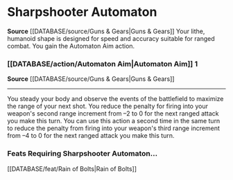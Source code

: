﻿---
id: '186'
name: Sharpshooter Automaton
rarity: Common
rus_type_level: null
source: '[[DATABASE/source/Guns & Gears|Guns & Gears]]'
trait: null
type: Heritage

---
# Sharpshooter Automaton

**Source** [[DATABASE/source/Guns & Gears|Guns & Gears]]
Your lithe, humanoid shape is designed for speed and accuracy suitable for ranged combat. You gain the Automaton Aim action.

### [[DATABASE/action/Automaton Aim|Automaton Aim]] <span class="action-icon">1</span>

**Source** [[DATABASE/source/Guns & Gears|Guns & Gears]]

---
You steady your body and observe the events of the battlefield to maximize the range of your next shot. You reduce the penalty for firing into your weapon's second range increment from –2 to 0 for the next ranged attack you make this turn. You can use this action a second time in the same turn to reduce the penalty from firing into your weapon's third range increment from –4 to 0 for the next ranged attack you make this turn.

### Feats Requiring Sharpshooter Automaton...

[[DATABASE/feat/Rain of Bolts|Rain of Bolts]]